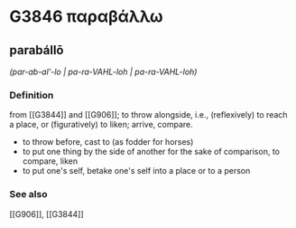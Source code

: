 # G3846 παραβάλλω

## parabállō

_(par-ab-al'-lo | pa-ra-VAHL-loh | pa-ra-VAHL-loh)_

### Definition

from [[G3844]] and [[G906]]; to throw alongside, i.e., (reflexively) to reach a place, or (figuratively) to liken; arrive, compare.

- to throw before, cast to (as fodder for horses)
- to put one thing by the side of another for the sake of comparison, to compare, liken
- to put one's self, betake one's self into a place or to a person

### See also

[[G906]], [[G3844]]


